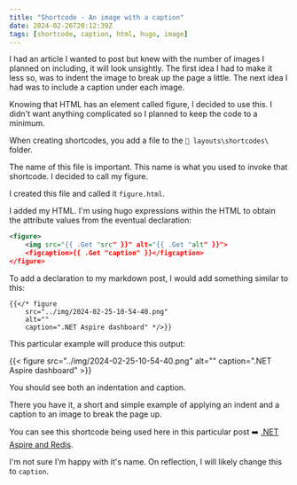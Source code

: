 ```yaml
---
title: "Shortcode - An image with a caption"
date: 2024-02-26T20:12:39Z
tags: [shortcode, caption, html, hugo, image]
---
```


I had an article I wanted to post but knew with the number of images I planned on including, it will look unsightly.  The first idea I had to make it less so, was to indent the image to break up the page a little.  The next idea I had was to include a caption under each image.

Knowing that HTML has an element called figure, I decided to use this.  I didn't want anything complicated so I planned to keep the code to a minimum.

When creating shortcodes, you add a file to the `📁 layouts\shortcodes\` folder.

The name of this file is important.  This name is what you used to invoke that shortcode.  I decided to call my figure.

I created this file and called it `figure.html`. 

I added my HTML. I'm using hugo expressions within the HTML to obtain the attribute values from the eventual declaration:

```xml
<figure>
    <img src="{{ .Get "src" }}" alt="{{ .Get "alt" }}">
    <figcaption>{{ .Get "caption" }}</figcaption>
</figure>
```

To add a declaration to my markdown post, I would add something similar to this:

```
{{</* figure 
    src="../img/2024-02-25-10-54-40.png" 
    alt="" 
    caption=".NET Aspire dashboard" */>}}
```

This particular example will produce this output:

{{< figure 
    src="../img/2024-02-25-10-54-40.png" 
    alt="" 
    caption=".NET Aspire dashboard" >}}

You should see both an indentation and caption.

There you have it, a short and simple example of applying an indent and a caption to an image to break the page up.  

You can see this shortcode being used here in this particular post ➡️ [.NET Aspire and Redis](dotnet-aspire-and-redis.md).

I'm not sure I'm happy with it's name. On reflection, I will likely change this to `caption`.